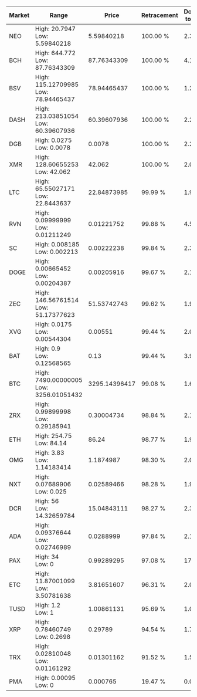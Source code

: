 | Market | Range | Price| Retracement | Doubles to 50% |
| --- | --- | --- | --- | --- |
| NEO | High: 20.7947<br />Low: 5.59840218 | 5.59840218 | 100.00 % | 2.36 |
| BCH | High: 644.772<br />Low: 87.76343309 | 87.76343309 | 100.00 % | 4.17 |
| BSV | High: 115.12709985<br />Low: 78.94465437 | 78.94465437 | 100.00 % | 1.23 |
| DASH | High: 213.03851054<br />Low: 60.39607936 | 60.39607936 | 100.00 % | 2.26 |
| DGB | High: 0.0275<br />Low: 0.0078 | 0.0078 | 100.00 % | 2.26 |
| XMR | High: 128.60655253<br />Low: 42.062 | 42.062 | 100.00 % | 2.03 |
| LTC | High: 65.55027171<br />Low: 22.8443637 | 22.84873985 | 99.99 % | 1.93 |
| RVN | High: 0.09999999<br />Low: 0.01211249 | 0.01221752 | 99.88 % | 4.59 |
| SC | High: 0.008185<br />Low: 0.002213 | 0.00222238 | 99.84 % | 2.34 |
| DOGE | High: 0.00665452<br />Low: 0.00204387 | 0.00205916 | 99.67 % | 2.11 |
| ZEC | High: 146.56761514<br />Low: 51.17377623 | 51.53742743 | 99.62 % | 1.92 |
| XVG | High: 0.0175<br />Low: 0.00544304 | 0.00551 | 99.44 % | 2.08 |
| BAT | High: 0.9<br />Low: 0.12568565 | 0.13 | 99.44 % | 3.94 |
| BTC | High: 7490.00000005<br />Low: 3256.01051432 | 3295.14396417 | 99.08 % | 1.63 |
| ZRX | High: 0.99899998<br />Low: 0.29185941 | 0.30004734 | 98.84 % | 2.15 |
| ETH | High: 254.75<br />Low: 84.14 | 86.24 | 98.77 % | 1.96 |
| OMG | High: 3.83<br />Low: 1.14183414 | 1.1874987 | 98.30 % | 2.09 |
| NXT | High: 0.07689906<br />Low: 0.025 | 0.02589466 | 98.28 % | 1.97 |
| DCR | High: 56<br />Low: 14.32659784 | 15.04843111 | 98.27 % | 2.34 |
| ADA | High: 0.09376644<br />Low: 0.02746989 | 0.0288999 | 97.84 % | 2.10 |
| PAX | High: 34<br />Low: 0 | 0.99289295 | 97.08 % | 17.12 |
| ETC | High: 11.87001099<br />Low: 3.50781638 | 3.81651607 | 96.31 % | 2.01 |
| TUSD | High: 1.2<br />Low: 1 | 1.00861131 | 95.69 % | 1.09 |
| XRP | High: 0.78460749<br />Low: 0.2698 | 0.29789 | 94.54 % | 1.77 |
| TRX | High: 0.02810048<br />Low: 0.01161292 | 0.01301162 | 91.52 % | 1.53 |
| PMA | High: 0.00095<br />Low: 0 | 0.000765 | 19.47 % | 0.00 |
